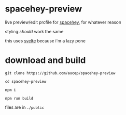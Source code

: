 # spacehey-preview
live preview/edit profile for [spacehey](https://spacehey.com), for whatever reason

styling _should_ work the same

this uses [svelte](https://svelte.dev) because i'm a lazy pone

# download and build
`git clone https://github.com/aucep/spacehey-preview`

`cd spacehey-preview`

`npm i`

`npm run build`

files are in `./public`
